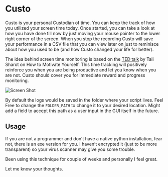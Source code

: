 # Custo

Custo is your personal Custodian of time. You can keep the track of how you utilized your screen time today. Once started, you can take a look at how you have done till now by just moving your mouse pointer to the lower right corner of the screen. When you stop the recording Custo will save your performance in a CSV file that you can view later on just to reminisce about how you used to be (and how Custo changed your life for better).

The idea behind screen time monitoring is based on the [TED talk](https://youtu.be/xp0O2vi8DX4) by Tali Sharot on How to Motivate Yourself. This time tracking will positively reinforce you when you are being productive and let you know when you are not.  Custo should cover you for immediate reward and progress monitoring. 

![Screen Shot](/SShot.png)

By default the logs would be saved in the folder where your script lives. Feel Free to change the `FOLDER_PATH` to change it to your desired location. Might add a field to accept this path as a user input in the GUI itself in the future.  

## Usage

If you are not a programmer and don’t have a native python installation, fear not, there is an exe version for you. I haven’t encrypted it (just to be more transparent) so your virus scanner may give you some trouble. 

Been using this technique for couple of weeks and personally I feel great. 

Let me know your thoughts.